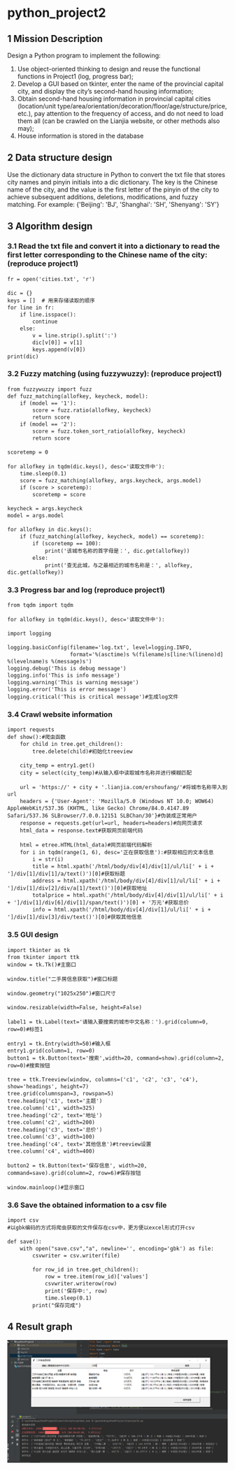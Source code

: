 # python_project2
## 1 Mission Description
Design a Python program to implement the following:
1) Use object-oriented thinking to design and reuse the functional functions in Project1 (log, progress bar);
2) Develop a GUI based on tkinter, enter the name of the provincial capital city, and display the city’s second-hand housing information;
3) Obtain second-hand housing information in provincial capital cities (location/unit type/area/orientation/decoration/floor/age/structure/price, etc.), pay attention to the frequency of access, and do not need to load them all (can be crawled on the Lianjia website, or other methods also may);
4) House information is stored in the database
## 2 Data structure design
Use the dictionary data structure in Python to convert the txt file that stores city names and pinyin initials into a dic dictionary. The key is the Chinese name of the city, and the value is the first letter of the pinyin of the city to achieve subsequent additions, deletions, modifications, and fuzzy matching.
For example: {'Beijing': 'BJ', 'Shanghai': 'SH', 'Shenyang': 'SY'}
## 3 Algorithm design
### 3.1 Read the txt file and convert it into a dictionary to read the first letter corresponding to the Chinese name of the city: (reproduce project1) 
~~~
fr = open('cities.txt', 'r')

dic = {}
keys = []  # 用来存储读取的顺序
for line in fr:
    if line.isspace():
        continue
    else:
        v = line.strip().split(':')
        dic[v[0]] = v[1]
        keys.append(v[0])
print(dic)
~~~
### 3.2 Fuzzy matching (using fuzzywuzzy): (reproduce project1)
~~~
from fuzzywuzzy import fuzz
def fuzz_matching(allofkey, keycheck, model):
    if (model == '1'):
        score = fuzz.ratio(allofkey, keycheck)
        return score
    if (model == '2'):
        score = fuzz.token_sort_ratio(allofkey, keycheck)
        return score

scoretemp = 0

for allofkey in tqdm(dic.keys(), desc='读取文件中'):
    time.sleep(0.1)
    score = fuzz_matching(allofkey, args.keycheck, args.model)
    if (score > scoretemp):
        scoretemp = score

keycheck = args.keycheck
model = args.model

for allofkey in dic.keys():
    if (fuzz_matching(allofkey, keycheck, model) == scoretemp):
        if (scoretemp == 100):
            print('该城市名称的首字母是：', dic.get(allofkey))
        else:
            print('查无此城，与之最相近的城市名称是：', allofkey, dic.get(allofkey))
~~~

### 3.3 Progress bar and log (reproduce project1)
~~~
from tqdm import tqdm

for allofkey in tqdm(dic.keys(), desc='读取文件中'):

import logging

logging.basicConfig(filename='log.txt', level=logging.INFO,
                    format='%(asctime)s %(filename)s[line:%(lineno)d] %(levelname)s %(message)s')
logging.debug('This is debug message')
logging.info('This is info message')
logging.warning('This is warning message')
logging.error('This is error message')
logging.critical('This is critical message')#生成log文件
~~~

### 3.4 Crawl website information
~~~
import requests
def show():#爬虫函数
    for child in tree.get_children():
        tree.delete(child)#初始化treeview

    city_temp = entry1.get()
    city = select(city_temp)#从输入框中读取城市名称并进行模糊匹配

    url = 'https://' + city + '.lianjia.com/ershoufang/'#将城市名称带入到url
    headers = {'User-Agent': 'Mozilla/5.0 (Windows NT 10.0; WOW64) AppleWebKit/537.36 (KHTML, like Gecko) Chrome/84.0.4147.89 Safari/537.36 SLBrowser/7.0.0.12151 SLBChan/30'}#伪装成正常用户
    response = requests.get(url=url, headers=headers)#向网页请求
    html_data = response.text#获取网页前端代码

    html = etree.HTML(html_data)#网页前端代码解析
    for i in tqdm(range(1, 6), desc='正在获取信息'):#获取相应的文本信息
        i = str(i)
        title = html.xpath('/html/body/div[4]/div[1]/ul/li[' + i + ']/div[1]/div[1]/a/text()')[0]#获取标题
        address = html.xpath('/html/body/div[4]/div[1]/ul/li[' + i + ']/div[1]/div[2]/div/a[1]/text()')[0]#获取地址
        totalprice = html.xpath('/html/body/div[4]/div[1]/ul/li[' + i + ']/div[1]/div[6]/div[1]/span/text()')[0] + '万元'#获取总价
        info = html.xpath('/html/body/div[4]/div[1]/ul/li[' + i + ']/div[1]/div[3]/div/text()')[0]#获取其他信息

~~~
### 3.5 GUI design
~~~
import tkinter as tk
from tkinter import ttk
window = tk.Tk()#主窗口

window.title("二手房信息获取")#窗口标题

window.geometry("1025x250")#窗口尺寸

window.resizable(width=False, height=False)

label1 = tk.Label(text='请输入要搜索的城市中文名称：').grid(column=0, row=0)#标签1

entry1 = tk.Entry(width=50)#输入框
entry1.grid(column=1, row=0)
button1 = tk.Button(text='搜索',width=20, command=show).grid(column=2, row=0)#搜索按钮

tree = ttk.Treeview(window, columns=('c1', 'c2', 'c3', 'c4'), show='headings', height=7)
tree.grid(columnspan=3, rowspan=5)
tree.heading('c1', text='主题')
tree.column('c1', width=325)
tree.heading('c2', text='地址')
tree.column('c2', width=200)
tree.heading('c3', text='总价')
tree.column('c3', width=100)
tree.heading('c4', text='其他信息')#treeview设置
tree.column('c4', width=400)

button2 = tk.Button(text='保存信息', width=20, command=save).grid(column=2, row=6)#保存按钮

window.mainloop()#显示窗口
~~~

### 3.6 Save the obtained information to a csv file
~~~
import csv
#以gbk编码的方式将爬虫获取的文件保存在csv中，更方便以excel形式打开csv

def save():
    with open("save.csv","a", newline='', encoding='gbk') as file:
        csvwriter = csv.writer(file)

        for row_id in tree.get_children():
            row = tree.item(row_id)['values']
            csvwriter.writerow(row)
            print('保存中:', row)
            time.sleep(0.1)
        print("保存完成")
~~~

## 4 Result graph
![Result graph](Result_graph.png "Result graph")



